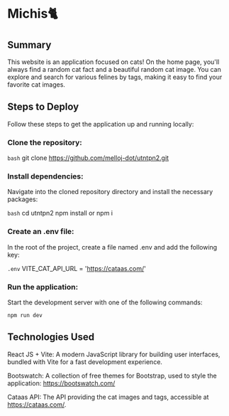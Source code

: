 # Michis🐈
## Summary
This website is an application focused on cats! On the home page, you'll always find a random cat fact and a beautiful random cat image. You can explore and search for various felines by tags, making it easy to find your favorite cat images.

## Steps to Deploy
Follow these steps to get the application up and running locally:

### Clone the repository:

```bash```
git clone https://github.com/melloj-dot/utntpn2.git

### Install dependencies:
Navigate into the cloned repository directory and install the necessary packages:

```bash```
cd utntpn2
npm install or npm i

### Create an .env file:
In the root of the project, create a file named .env and add the following key:

```.env```
VITE_CAT_API_URL = 'https://cataas.com/'

### Run the application:
Start the development server with one of the following commands:

```npm run dev```

## Technologies Used
React JS + Vite: A modern JavaScript library for building user interfaces, bundled with Vite for a fast development experience.

Bootswatch: A collection of free themes for Bootstrap, used to style the application: https://bootswatch.com/

Cataas API: The API providing the cat images and tags, accessible at https://cataas.com/.
